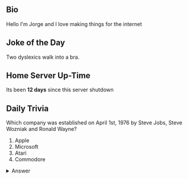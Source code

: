 ## Bio

Hello I'm Jorge and I love making things for the internet

## Joke of the Day

Two dyslexics walk into a bra.

## Home Server Up-Time

Its been **12 days** since this server shutdown


## Daily Trivia

Which company was established on April 1st, 1976 by Steve Jobs, Steve Wozniak and Ronald Wayne?
 1. Apple
 2. Microsoft
 3. Atari
 4. Commodore

<details>
  <summary>Answer</summary>
  Apple
</details>
